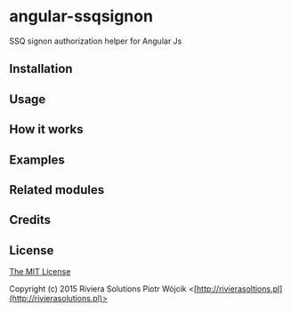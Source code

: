# angular-ssqsignon
SSQ signon authorization helper for Angular Js

## Installation

## Usage

## How it works

## Examples

## Related modules

## Credits

## License

[The MIT License](http://opensource.org/licenses/MIT)

Copyright (c) 2015 Riviera Solutions Piotr Wójcik <[http://rivierasoltions.pl](http://rivierasolutions.pl)>
